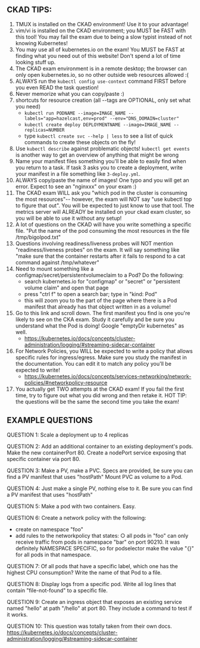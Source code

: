 ## CKAD TIPS:

1. TMUX is installed on the CKAD environment! Use it to your advantage!
0. vim/vi is installed on the CKAD environment; you MUST be FAST with this tool! You may fail the exam due to being a slow typist instead of not knowing Kubernetes!
0. You may use all of kubernetes.io on the exam! You MUST be FAST at finding what you need out of this website! Don't spend a lot of time looking stuff up.
0. The CKAD exam environment is in a remote desktop; the browser can only open kubernetes.io, so no other outside web resources allowed :(
0. ALWAYS run the `kubectl config use-context` command FIRST before you even READ the task question!
0. Never memorize what you can copy/paste :)
0. shortcuts for resource creation (all --tags are OPTIONAL, only set what you need)
    - `kubectl run PODNAME --image=IMAGE_NAME --labels="app=hazelcast,env=prod" --env="DNS_DOMAIN=cluster"`
    - `kubectl create deploy DEPLOYMENTNAME --image=IMAGE_NAME --replicas=NUMBER`
    - type `kubectl create svc --help | less` to see a list of quick commands to create these objects on the fly!
0. Use `kubectl describe` against problematic objects! `kubectl get events` is another way to get an overview of anything that might be wrong
0. Name your manifest files something you'll be able to easily find when you return to a task. If task 3 asks you to create a deployment, write your manifest in a file something like `3-deploy.yml`.
0. ALWAYS copy/paste the name of images! One typo and you will get an error. Expect to see an "nginxxx" on your exam :)
0. The CKAD exam WILL ask you "which pod in the cluster is consuming the most resources"-- however, the exam will NOT say "use kubectl top to figure that out". You will be expected to just know to use that tool. The metrics server will ALREADY be installed on your ckad exam cluster, so you will be able to use it without any setup!
0. A lot of questions on the CKAD will have you write something a specific file. "Put the name of the pod consuming the most resources in the file /tmp/bigolpod.txt"
0. Questions involving readiness/liveness probes will NOT mention "readiness/liveness probes" on the exam. It will say something like "make sure that the container restarts after it fails to respond to a cat command against /tmp/whatever"
0. Need to mount something like a configmap/secret/persistentvolumeclaim to a Pod? Do the following:
    - search kubernetes.io for "configmap" or "secret" or "persistent volume claim" and open that page
    - press "ctrl f" to open a search bar; type in "kind: Pod"
    - this will zoom you to the part of the page where there is a Pod manifest that already has that object written in as a volume!
0. Go to this link and scroll down. The first manifest you find is one you're likely to see on the CKA exam. Study it carefully and be sure you understand what the Pod is doing! Google "emptyDir kubernetes" as well.
    - https://kubernetes.io/docs/concepts/cluster-administration/logging/#streaming-sidecar-container
0. For Network Policies, you WILL be expected to write a policy that allows specific rules for ingress/egress. Make sure you study the manifest in the documentation. You can edit it to match any policy you'll be expected to write!
    - https://kubernetes.io/docs/concepts/services-networking/network-policies/#networkpolicy-resource
0. You actually get TWO attempts at the CKAD exam! If you fail the first time, try to figure out what you did wrong and then retake it. HOT TIP: the questions will be the same the second time you take the exam!

## EXAMPLE QUESTIONS

QUESTION 1:
Scale a deployment up to 4 replicas

QUESTION 2:
Add an additional container to an existing deployment's pods.
Make the new containerPort 80.
Create a nodePort service exposing that specific container via port 80.

QUESTION 3:
Make a PV, make a PVC. Specs are provided, be sure you can find a PV manifest that uses "hostPath"
Mount PVC as volume to a Pod.

QUESTION 4:
Just make a single PV, nothing else to it. Be sure you can find a PV manifest that uses "hostPath"

QUESTION 5:
Make a pod with two containers. Easy.

QUESTION 6:
Create a network policy with the following:
  - create on namespace "foo"
  - add rules to the networkpolicy that states:
       ○ all pods in "foo" can only receive traffic from pods in namespace "bar" on port 90210. It was definitely NAMESPACE SPECIFIC, so for podselector make the value "{}" for all pods in that namespace.

QUESTION 7:
Of all pods that have a specific label, which one has the highest CPU consumption? Write the name of that Pod to a file.

QUESTION 8:
Display logs from a specific pod. Write all log lines that contain "file-not-found" to a specific file.

QUESTION 9:
Create an ingress object that exposes an existing service named "hello" at path "/hello" at port 80. They include a command to test if it works.

QUESTION 10:
This question was totally taken from their own docs.
https://kubernetes.io/docs/concepts/cluster-administration/logging/#streaming-sidecar-container

